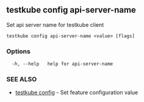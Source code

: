 ## testkube config api-server-name

Set api server name for testkube client

```
testkube config api-server-name <value> [flags]
```

### Options

```
  -h, --help   help for api-server-name
```

### SEE ALSO

* [testkube config](testkube_config.md)	 - Set feature configuration value

